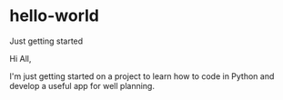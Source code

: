 # hello-world
Just getting started

Hi All,

I'm just getting started on a project to learn how to code in Python and develop a useful app for well planning.

